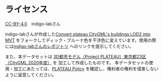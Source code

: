 # ライセンス

 [CC-BY-4.0](LICENSE)　indigo-labさん

indigo-labさんが作成した[Convert plateau CityGML's buildings LOD2 into MVT](https://github.com/indigo-lab/plateau-lod2-mvt) をフォークしてディック・ブルーナ色を干渉色に変えています。使用の際には[indigo-labさんのレポジトリ](https://github.com/indigo-lab/plateau-lod2-mvt) へのリンクを提示してください。

また、本データセットは [3D都市モデル（Project PLATEAU）東京都23区（CityGML 2020年度）](https://www.geospatial.jp/ckan/dataset/plateau-tokyo23ku-citygml-2020) を
加工して作成したものです。
本データセットの使用・加工にあたっては、[PLATEAU Policy](https://www.mlit.go.jp/plateau/site-policy/) を確認し、権利者の権利を侵害しないように留意してください。

